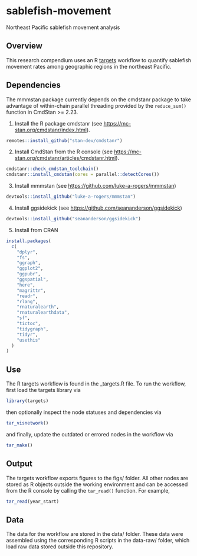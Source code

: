 # sablefish-movement
Northeast Pacific sablefish movement analysis

## Overview
This research compendium uses an R [targets](https://github.com/ropensci/targets)
workflow to quantify sablefish movement rates among geographic regions in the northeast Pacific.

## Dependencies
The mmmstan package currently depends on the cmdstanr package to take advantage
of within-chain parallel threading provided by the `reduce_sum()` function in
CmdStan >= 2.23.

1. Install the R package cmdstanr (see <https://mc-stan.org/cmdstanr/index.html>).

``` r
remotes::install_github("stan-dev/cmdstanr")
```

2. Install CmdStan from the R console (see <https://mc-stan.org/cmdstanr/articles/cmdstanr.html>).

``` r
cmdstanr::check_cmdstan_toolchain()
cmdstanr::install_cmdstan(cores = parallel::detectCores())
```

3. Install mmmstan (see <https://github.com/luke-a-rogers/mmmstan>)

``` r
devtools::install_github("luke-a-rogers/mmmstan")
```

4. Install ggsidekick (see <https://github.com/seananderson/ggsidekick>)

``` r
devtools::install_github("seananderson/ggsidekick")
```

5. Install from CRAN

``` r
install.packages(
  c(
    "dplyr",
    "fs",
    "ggraph",
    "ggplot2",
    "ggpubr",
    "ggspatial",
    "here",
    "magrittr",
    "readr",
    "rlang",
    "rnaturalearth",
    "rnaturalearthdata",
    "sf",
    "tictoc",
    "tidygraph",
    "tidyr",
    "usethis"
  )
)

```

## Use
The R targets workflow is found in the _targets.R file. To run the workflow, first load the targets library via

``` r
library(targets)
```

then optionally inspect the node statuses and dependencies via

``` r
tar_visnetwork()
```

and finally, update the outdated or errored nodes in the workflow via

``` r
tar_make()
```

## Output
The targets workflow exports figures to the figs/ folder. All other nodes are
stored as R objects outside the working environment and can be accessed from the R console by calling the `tar_read()` function.
For example, 

``` r
tar_read(year_start)
```

## Data
The data for the workflow are stored in the data/ folder. These data were assembled
using the corresponding R scripts in the data-raw/ folder, which load raw data stored outside this 
repository.
